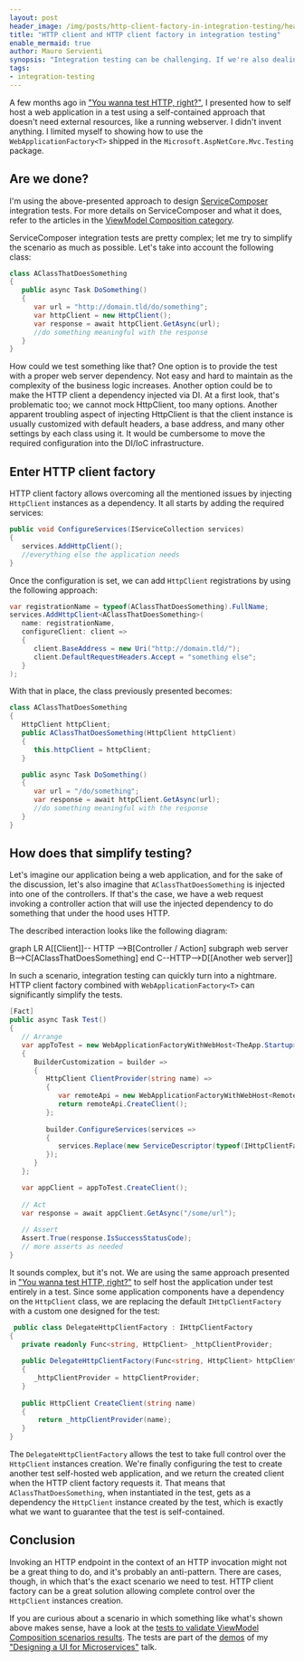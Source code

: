 ```yaml
---
layout: post
header_image: /img/posts/http-client-factory-in-integration-testing/header.jpg
title: "HTTP client and HTTP client factory in integration testing"
enable_mermaid: true
author: Mauro Servienti
synopsis: "Integration testing can be challenging. If we're also dealing with HTTP, it can be a nightmare. HTTP client factory in combination with the Microsoft.AspNetCore.Mvc.Testing package can come to the rescue and save our day."
tags:
- integration-testing
---
```


A few months ago in ["You wanna test HTTP, right?"](https://milestone.topics.it/2021/04/28/you-wanna-test-http.html), I presented how to self host a web application in a test using a self-contained approach that doesn't need external resources, like a running webserver. I didn't invent anything. I limited myself to showing how to use the `WebApplicationFactory<T>` shipped in the `Microsoft.AspNetCore.Mvc.Testing` package.

## Are we done?

I'm using the above-presented approach to design [ServiceComposer](https://github.com/ServiceComposer/ServiceComposer.AspNetCore) integration tests. For more details on ServiceComposer and what it does, refer to the articles in the [ViewModel Composition category](https://milestone.topics.it/categories/view-model-composition).

ServiceComposer integration tests are pretty complex; let me try to simplify the scenario as much as possible. Let's take into account the following class:

```csharp
class AClassThatDoesSomething
{
   public async Task DoSomething()
   {	 
      var url = "http://domain.tld/do/something";
      var httpClient = new HttpClient();
      var response = await httpClient.GetAsync(url);
      //do something meaningful with the response
   }
}
```

How could we test something like that? One option is to provide the test with a proper web server dependency. Not easy and hard to maintain as the complexity of the business logic increases. Another option could be to make the HTTP client a dependency injected via DI. At a first look, that's problematic too; we cannot mock HttpClient, too many options. Another apparent troubling aspect of injecting HttpClient is that the client instance is usually customized with default headers, a base address, and many other settings by each class using it. It would be cumbersome to move the required configuration into the DI/IoC infrastructure.

## Enter HTTP client factory

HTTP client factory allows overcoming all the mentioned issues by injecting `HttpClient` instances as a dependency. It all starts by adding the required services:

```csharp
public void ConfigureServices(IServiceCollection services)
{
   services.AddHttpClient();
   //everything else the application needs
}
```

Once the configuration is set, we can add `HttpClient` registrations by using the following approach:

```csharp
var registrationName = typeof(AClassThatDoesSomething).FullName;
services.AddHttpClient<AClassThatDoesSomething>(
   name: registrationName,
   configureClient: client =>
   {
      client.BaseAddress = new Uri("http://domain.tld/");
      client.DefaultRequestHeaders.Accept = "something else";
   }
);
```

With that in place, the class previously presented becomes:

```csharp
class AClassThatDoesSomething
{
   HttpClient httpClient;
   public AClassThatDoesSomething(HttpClient httpClient)
   {
      this.httpClient = httpClient;
   }

   public async Task DoSomething()
   {	 
      var url = "/do/something";
      var response = await httpClient.GetAsync(url);
      //do something meaningful with the response
   }
}
```

## How does that simplify testing?

Let's imagine our application being a web application, and for the sake of the discussion, let's also imagine that `AClassThatDoesSomething` is injected into one of the controllers. If that's the case, we have a web request invoking a controller action that will use the injected dependency to do something that under the hood uses HTTP.

The described interaction looks like the following diagram:

<div class="mermaid">
graph LR
   A[[Client]]-- HTTP -->B[Controller / Action]
   subgraph web server
      B-->C[AClassThatDoesSomething]
   end
   C--HTTP-->D[[Another web server]]
</div>

In such a scenario, integration testing can quickly turn into a nightmare. HTTP client factory combined with `WebApplicationFactory<T>` can significantly simplify the tests.

```csharp
[Fact]
public async Task Test()
{
   // Arrange
   var appToTest = new WebApplicationFactoryWithWebHost<TheApp.Startup>
   {
      BuilderCustomization = builder =>
      {
         HttpClient ClientProvider(string name) =>
         {
            var remoteApi = new WebApplicationFactoryWithWebHost<RemoteApi.Startup>();
            return remoteApi.CreateClient();
         };
     
         builder.ConfigureServices(services =>
         {
            services.Replace(new ServiceDescriptor(typeof(IHttpClientFactory), new DelegateHttpClientFactory(ClientProvider)));
         });
      }
   };

   var appClient = appToTest.CreateClient();
     
   // Act
   var response = await appClient.GetAsync("/some/url");
     
   // Assert
   Assert.True(response.IsSuccessStatusCode);    
   // more asserts as needed
}
```

It sounds complex, but it's not. We are using the same approach presented in ["You wanna test HTTP, right?"](https://milestone.topics.it/2021/04/28/you-wanna-test-http.html) to self host the application under test entirely in a test. Since some application components have a dependency on the `HttpClient` class, we are replacing the default `IHttpClientFactory` with a custom one designed for the test:

```csharp
 public class DelegateHttpClientFactory : IHttpClientFactory
{
   private readonly Func<string, HttpClient> _httpClientProvider;
	 
   public DelegateHttpClientFactory(Func<string, HttpClient> httpClientProvider)
   {
      _httpClientProvider = httpClientProvider;
   }
	 
   public HttpClient CreateClient(string name)
   {
       return _httpClientProvider(name);
   }
}
```

The `DelegateHttpClientFactory` allows the test to take full control over the `HttpClient` instances creation. We're finally configuring the test to create another test self-hosted web application, and we return the created client when the HTTP client factory requests it. That means that `AClassThatDoesSomething`, when instantiated in the test, gets as a dependency the `HttpClient` instance created by the test, which is exactly what we want to guarantee that the test is self-contained.

## Conclusion

Invoking an HTTP endpoint in the context of an HTTP invocation might not be a great thing to do, and it's probably an anti-pattern. There are cases, though, in which that's the exact scenario we need to test. HTTP client factory can be a great solution allowing complete control over the `HttpClient` instances creation.

If you are curious about a scenario in which something like what's shown above makes sense, have a look at the [tests to validate ViewModel Composition scenarios results](https://github.com/mauroservienti/designing-a-ui-for-microservices-demos/blob/master/ASP.Net%20Core%20API%20Gateway%20-%2001/Composition.Tests/When_calling_composition_gateway.cs). The tests are part of the [demos](https://github.com/mauroservienti/designing-a-ui-for-microservices-demos/) of my ["Designing a UI for Microservices"](https://milestone.topics.it/talks/designing-ui-for-microservices.html) talk.
